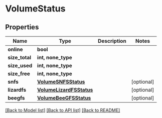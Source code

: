 # VolumeStatus


## Properties
Name | Type | Description | Notes
------------ | ------------- | ------------- | -------------
**online** | **bool** |  | 
**size_total** | **int, none_type** |  | 
**size_used** | **int, none_type** |  | 
**size_free** | **int, none_type** |  | 
**snfs** | [**VolumeSNFSStatus**](VolumeSNFSStatus.md) |  | [optional] 
**lizardfs** | [**VolumeLizardFSStatus**](VolumeLizardFSStatus.md) |  | [optional] 
**beegfs** | [**VolumeBeeGFSStatus**](VolumeBeeGFSStatus.md) |  | [optional] 

[[Back to Model list]](../#documentation-for-models) [[Back to API list]](../#documentation-for-api-endpoints) [[Back to README]](../)



